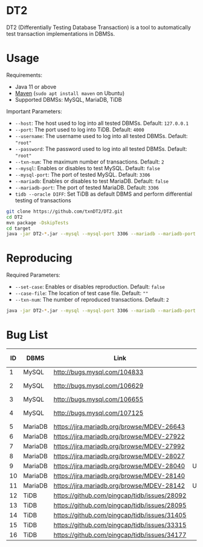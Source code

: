 # DT2

DT2 (Differentially Testing Database Transaction) is a tool to automatically test transaction implementations in DBMSs.

# Usage
Requirements:
* Java 11 or above
* [Maven](https://maven.apache.org/) (`sudo apt install maven` on Ubuntu)
* Supported DBMSs: MySQL, MariaDB, TiDB

Important Parameters:
* `--host`: The host used to log into all tested DBMSs. Default: `127.0.0.1`
* `--port`: The port used to log into TiDB. Default: `4000`
* `--username`: The username used to log into all tested DBMSs. Default: `"root"`
* `--password`: The password used to log into all tested DBMSs. Default: `"root"`
* `--txn-num`: The maximum number of transactions. Default: `2`
* `--mysql`: Enables or disables to test MySQL. Default: `false`
* `--mysql-port`: The port of tested MySQL. Default: `3306`
* `--mariadb`: Enables or disables to test MariaDB. Default: `false`
* `--mariadb-port`: The port of tested MariaDB. Default: `3306`
* `tidb --oracle DIFF`: Set TiDB as default DBMS and perform differential testing of transactions

```bash
git clone https://github.com/txnDT2/DT2.git
cd DT2
mvn package -DskipTests
cd target
java -jar DT2-*.jar --mysql --mysql-port 3306 --mariadb --mariadb-port 10006 --port 4000 --txn-num 2 tidb --oracle DIFF
```
# Reproducing
Required Parameters:
* `--set-case`: Enables or disables reproduction. Default: `false`
* `--case-file`: The location of test case file. Default: `""`
* `--txn-num`: The number of reproduced transactions. Default: `2`

```bash
java -jar DT2-*.jar --mysql --mysql-port 3306 --mariadb --mariadb-port 10006 --port 4000 --set-case --case-file .\\cases\\test.txt --txn-num 2 tidb --oracle DIFF
```
# Bug List

| ID | DBMS | Link | status | transaction related |
| --- | --- | --- |  :---: | :---: |
| 1 | MySQL | http://bugs.mysql.com/104833 | Duplicate | Yes |
| 2 | MySQL | http://bugs.mysql.com/106629 | False positive | Yes |
| 3 | MySQL | http://bugs.mysql.com/106655 | Duplicate | Yes |
| 4 | MySQL | http://bugs.mysql.com/107125 | False positive | No |
| 5 | MariaDB | https://jira.mariadb.org/browse/MDEV-26643 | Duplicate | Yes |
| 6 | MariaDB | https://jira.mariadb.org/browse/MDEV-27922 | Verified | Yes |
| 7 | MariaDB | https://jira.mariadb.org/browse/MDEV-27992 | Fixed | Yes |
| 8 | MariaDB | https://jira.mariadb.org/browse/MDEV-28027 | Verified | No |
| 9 | MariaDB | https://jira.mariadb.org/browse/MDEV-28040 | Unconfirmed | Yes |
| 10 | MariaDB | https://jira.mariadb.org/browse/MDEV-28140 | Verified | No |
| 11 | MariaDB | https://jira.mariadb.org/browse/MDEV-28142 | Unconfirmed | No |
| 12 | TiDB | https://github.com/pingcap/tidb/issues/28092 | Duplicate | Yes |
| 13 | TiDB | https://github.com/pingcap/tidb/issues/28095 | Duplicate | Yes |
| 14 | TiDB | https://github.com/pingcap/tidb/issues/31405 | Verified | No |
| 15 | TiDB | https://github.com/pingcap/tidb/issues/33315 | Duplicate | Yes |
| 16 | TiDB | https://github.com/pingcap/tidb/issues/34177 | Verified | No |